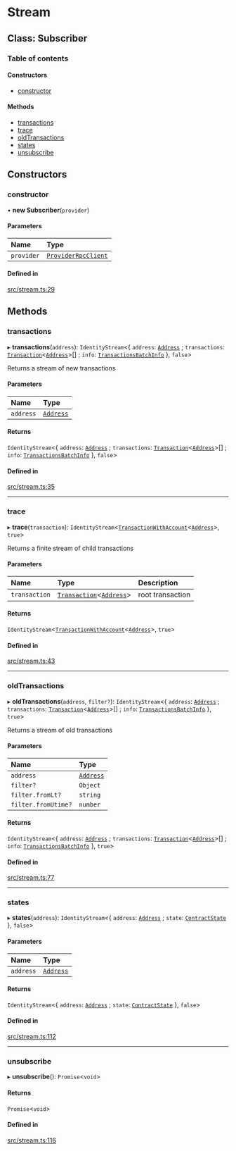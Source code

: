 # Stream

## Class: Subscriber

### Table of contents

#### Constructors

- [constructor](classes/Subscriber.md#constructor)

#### Methods

- [transactions](classes/Subscriber.md#transactions)
- [trace](classes/Subscriber.md#trace)
- [oldTransactions](classes/Subscriber.md#oldtransactions)
- [states](classes/Subscriber.md#states)
- [unsubscribe](classes/Subscriber.md#unsubscribe)

## Constructors

### constructor

• **new Subscriber**(`provider`)

#### Parameters

| Name       | Type                                                |
| :--------- | :-------------------------------------------------- |
| `provider` | [`ProviderRpcClient`](classes/ProviderRpcClient.md) |

#### Defined in

[src/stream.ts:29](https://github.com/Broxus/everscale-inpage-provider/blob/14e397c/src/stream.ts#L29)

## Methods

### transactions

▸ **transactions**(`address`): `IdentityStream`<{ `address`: [`Address`](classes/Address.md) ; `transactions`: [`Transaction`](../models.md#transaction)<[`Address`](classes/Address.md)\>[] ; `info`: [`TransactionsBatchInfo`](../models.md#tokenvalue) }, `false`\>

Returns a stream of new transactions

#### Parameters

| Name      | Type                            |
| :-------- | :------------------------------ |
| `address` | [`Address`](classes/Address.md) |

#### Returns

`IdentityStream`<{ `address`: [`Address`](classes/Address.md) ; `transactions`: [`Transaction`](../models.md#transaction)<[`Address`](classes/Address.md)\>[] ; `info`: [`TransactionsBatchInfo`](../models.md#tokenvalue) }, `false`\>

#### Defined in

[src/stream.ts:35](https://github.com/Broxus/everscale-inpage-provider/blob/14e397c/src/stream.ts#L35)

---

### trace

▸ **trace**(`transaction`): `IdentityStream`<[`TransactionWithAccount`](../models.md#transactionwithaccount)<[`Address`](classes/Address.md)\>, `true`\>

Returns a finite stream of child transactions

#### Parameters

| Name          | Type                                                                        | Description      |
| :------------ | :-------------------------------------------------------------------------- | :--------------- |
| `transaction` | [`Transaction`](../models.md#transaction)<[`Address`](classes/Address.md)\> | root transaction |

#### Returns

`IdentityStream`<[`TransactionWithAccount`](../models.md#transactionwithaccount)<[`Address`](classes/Address.md)\>, `true`\>

#### Defined in

[src/stream.ts:43](https://github.com/Broxus/everscale-inpage-provider/blob/14e397c/src/stream.ts#L43)

---

### oldTransactions

▸ **oldTransactions**(`address`, `filter?`): `IdentityStream`<{ `address`: [`Address`](classes/Address.md) ; `transactions`: [`Transaction`](../models.md#transaction)<[`Address`](classes/Address.md)\>[] ; `info`: [`TransactionsBatchInfo`](../models.md#tokenvalue) }, `true`\>

Returns a stream of old transactions

#### Parameters

| Name                | Type                            |
| :------------------ | :------------------------------ |
| `address`           | [`Address`](classes/Address.md) |
| `filter?`           | `Object`                        |
| `filter.fromLt?`    | `string`                        |
| `filter.fromUtime?` | `number`                        |

#### Returns

`IdentityStream`<{ `address`: [`Address`](classes/Address.md) ; `transactions`: [`Transaction`](../models.md#transaction)<[`Address`](classes/Address.md)\>[] ; `info`: [`TransactionsBatchInfo`](../models.md#tokenvalue) }, `true`\>

#### Defined in

[src/stream.ts:77](https://github.com/Broxus/everscale-inpage-provider/blob/14e397c/src/stream.ts#L77)

---

### states

▸ **states**(`address`): `IdentityStream`<{ `address`: [`Address`](classes/Address.md) ; `state`: [`ContractState`](./interfaces/ContractState.md) }, `false`\>

#### Parameters

| Name      | Type                            |
| :-------- | :------------------------------ |
| `address` | [`Address`](classes/Address.md) |

#### Returns

`IdentityStream`<{ `address`: [`Address`](classes/Address.md) ; `state`: [`ContractState`](./interfaces/ContractState.md) }, `false`\>

#### Defined in

[src/stream.ts:112](https://github.com/Broxus/everscale-inpage-provider/blob/14e397c/src/stream.ts#L112)

---

### unsubscribe

▸ **unsubscribe**(): `Promise`<`void`\>

#### Returns

`Promise`<`void`\>

#### Defined in

[src/stream.ts:116](https://github.com/Broxus/everscale-inpage-provider/blob/14e397c/src/stream.ts#L116)
